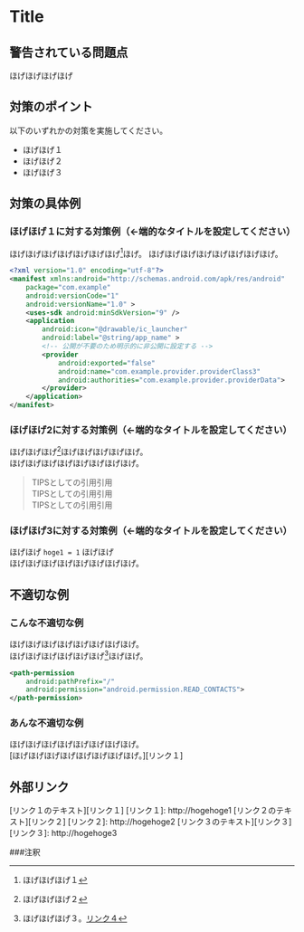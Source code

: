 # Title
## 警告されている問題点
ほげほげほげほげ
## 対策のポイント
以下のいずれかの対策を実施してください。
- ほげほげ１
- ほげほげ２
- ほげほげ３
## 対策の具体例
### ほげほげ１に対する対策例（<-端的なタイトルを設定してください）
ほげほげほげほげほげほげほげ[^注釈１]ほげ。
ほげほげほげほげほげほげほげほげ。
```xml:manifest.xml
<?xml version="1.0" encoding="utf-8"?>
<manifest xmlns:android="http://schemas.android.com/apk/res/android"
    package="com.example"
    android:versionCode="1"
    android:versionName="1.0" >
    <uses-sdk android:minSdkVersion="9" />
    <application
        android:icon="@drawable/ic_launcher"
        android:label="@string/app_name" >
        <!-- 公開が不要のため明示的に非公開に設定する -->
        <provider
            android:exported="false"
            android:name="com.example.provider.providerClass3"
            android:authorities="com.example.provider.providerData">
        </provider>
    </application>
</manifest>
```
### ほげほげ2に対する対策例（<-端的なタイトルを設定してください）
ほげほげほげ[^注釈２]ほげほげほげほげほげ。  
ほげほげほげほげほげほげほげほげ。
> TIPSとしての引用引用  
> TIPSとしての引用引用  
> TIPSとしての引用引用  
### ほげほげ3に対する対策例（<-端的なタイトルを設定してください）
ほげほげ `hoge1 = 1`  ほげほげ  
ほげほげほげほげほげほげほげほげ。
## 不適切な例
### こんな不適切な例
ほげほげほげほげほげほげほげほげ。  
ほげほげほげほげほげほげ[^注釈３]ほげほげ。
```xml:manifest.xml
<path-permission
    android:pathPrefix="/"
    android:permission="android.permission.READ_CONTACTS">
</path-permission>
```
### あんな不適切な例
ほげほげほげほげほげほげほげほげ。  
[ほげほげほげほげほげほげほげほげ。][リンク１]

## 外部リンク
[リンク１のテキスト][リンク１]
[リンク１]: http://hogehoge1
[リンク２のテキスト][リンク２]
[リンク２]: http://hogehoge2
[リンク３のテキスト][リンク３]
[リンク３]: http://hogehoge3

###注釈

[^注釈１]: ほげほげほげ１

[^注釈２]: ほげほげほげ２

[^注釈３]: ほげほげほげ３。[リンク４](http://hogehoge)
